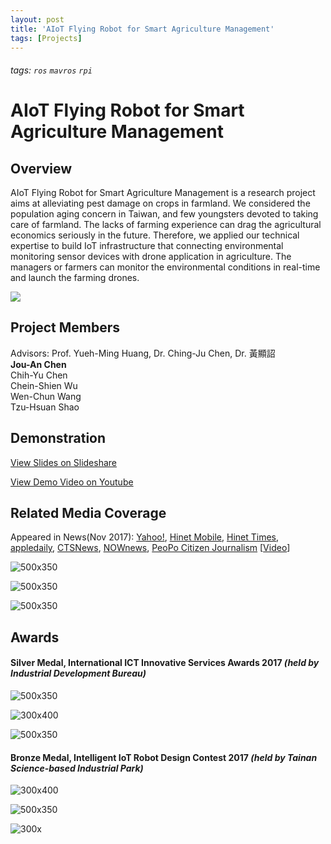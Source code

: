 ```yaml
---
layout: post
title: 'AIoT Flying Robot for Smart Agriculture Management'
tags: [Projects]
---
```


###### tags: `ros` `mavros` `rpi` 

# AIoT Flying Robot for Smart Agriculture Management

## Overview
AIoT Flying Robot for Smart Agriculture Management is a research project aims at alleviating pest damage on crops in farmland. We considered the population aging concern in Taiwan, and few youngsters devoted to taking care of farmland. The lacks of farming experience can drag the agricultural economics seriously in the future. Therefore, we applied our technical expertise to build IoT infrastructure that connecting environmental monitoring sensor devices with drone application in agriculture. The managers or farmers can monitor the environmental conditions in real-time and launch the farming drones. 

![](https://i.imgur.com/n4y0L7X.jpg)


## Project Members
Advisors: Prof. Yueh-Ming Huang, Dr. Ching-Ju Chen, Dr. 黃顯詔<br/>
**Jou-An Chen**<br/>
Chih-Yu Chen<br/>
Chein-Shien Wu<br/>
Wen-Chun Wang<br/>
Tzu-Hsuan Shao<br/>


## Demonstration
[View Slides on Slideshare](https://www.slideshare.net/CarolChen11/aiot-flying-robot-for-smart-agricultural-management)

[View Demo Video on Youtube](https://www.youtube.com/watch?v=ZNntgPNxKQ4)


## Related Media Coverage
Appeared in News(Nov 2017): [Yahoo!](https://tw.news.yahoo.com/2017%E5%B9%B4%E6%99%BA%E6%85%A7%E8%81%AF%E7%B6%B2%E6%A9%9F%E5%99%A8%E4%BA%BA%E5%A4%A7%E8%B3%BD-20%E7%B5%84%E9%AB%98%E6%89%8B%E6%B1%BA%E6%88%B0%E5%8D%97%E7%A7%91-150857028.html), [Hinet Mobile](https://times.hinet.net/mobile/news/20941227), [Hinet Times](https://times.hinet.net/news/20941805), [appledaily](https://tw.appledaily.com/new/realtime/20171105/1235495/), [CTSNews](http://news.cts.com.tw/taiwannews/society/201711/201711061898264.html#.WgvlmmiCzIU), [NOWnews](https://www.nownews.com/news/20171105/2638659), [PeoPo Citizen Journalism](http://www.peopo.org/news/350447) [[Video](https://www.youtube.com/watch?v=6GL80jz7SZI)]

![500x350](https://i.imgur.com/qw3W7TK.png)

![500x350](https://i.imgur.com/jcG0NUo.png)

![500x350](https://i.imgur.com/7D0TdZ6.png)


## Awards 
#### Silver Medal, International ICT Innovative Services Awards 2017 *(held by Industrial Development Bureau)* 

![500x350](https://i.imgur.com/lcEAMUQ.jpg)

![300x400](https://i.imgur.com/hDHd0sV.jpg)

![500x350](https://i.imgur.com/j7kGVKA.png)

#### Bronze Medal, Intelligent IoT Robot Design Contest 2017 *(held by Tainan Science-based Industrial Park)*

![300x400](https://i.imgur.com/CBBW0h4.png)

![500x350](https://i.imgur.com/UkrRgyf.png)

![300x](https://i.imgur.com/yzumJCM.jpg)
